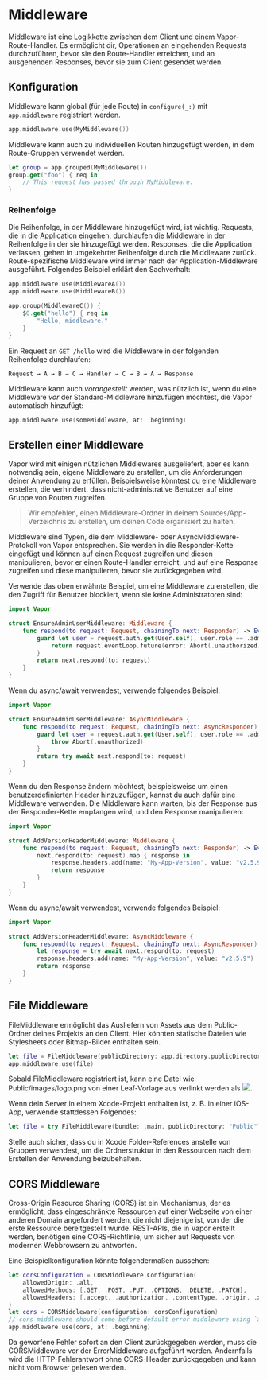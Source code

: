 # Middleware

Middleware ist eine Logikkette zwischen dem Client und einem Vapor-Route-Handler. Es ermöglicht dir, Operationen an eingehenden Requests durchzuführen, bevor sie den Route-Handler erreichen, und an ausgehenden Responses, bevor sie zum Client gesendet werden.

## Konfiguration

Middleware kann global (für jede Route) in `configure(_:)` mit `app.middleware` registriert werden.

```swift
app.middleware.use(MyMiddleware())
```

Middleware kann auch zu individuellen Routen hinzugefügt werden, in dem Route-Gruppen verwendet werden.

```swift
let group = app.grouped(MyMiddleware())
group.get("foo") { req in
	// This request has passed through MyMiddleware.
}
```

### Reihenfolge

Die Reihenfolge, in der Middleware hinzugefügt wird, ist wichtig. Requests, die in die Application eingehen, durchlaufen die Middleware in der Reihenfolge in der sie hinzugefügt werden. Responses, die die Application verlassen, gehen in umgekehrter Reihenfolge durch die Middleware zurück. Route-spezifische Middleware wird immer nach der Application-Middleware ausgeführt. Folgendes Beispiel erklärt den Sachverhalt:

```swift
app.middleware.use(MiddlewareA())
app.middleware.use(MiddlewareB())

app.group(MiddlewareC()) {
	$0.get("hello") { req in
		"Hello, middleware."
	}
}
```

Ein Request an `GET /hello` wird die Middleware in der folgenden Reihenfolge durchlaufen:

```
Request → A → B → C → Handler → C → B → A → Response
```

Middleware kann auch _vorangestellt_ werden, was nützlich ist, wenn du eine Middleware _vor_ der Standard-Middleware hinzufügen möchtest, die Vapor automatisch hinzufügt:

```swift
app.middleware.use(someMiddleware, at: .beginning)
```

## Erstellen einer Middleware

Vapor wird mit einigen nützlichen Middlewares ausgeliefert, aber es kann notwendig sein, eigene Middleware zu erstellen, um die Anforderungen deiner Anwendung zu erfüllen. Beispielsweise könntest du eine Middleware erstellen, die verhindert, dass nicht-administrative Benutzer auf eine Gruppe von Routen zugreifen.

> Wir empfehlen, einen Middleware-Ordner in deinem Sources/App-Verzeichnis zu erstellen, um deinen Code organisiert zu halten.

Middleware sind Typen, die dem Middleware- oder AsyncMiddleware-Protokoll von Vapor entsprechen. Sie werden in die Responder-Kette eingefügt und können auf einen Request zugreifen und diesen manipulieren, bevor er einen Route-Handler erreicht, und auf eine Response zugreifen und diese manipulieren, bevor sie zurückgegeben wird.

Verwende das oben erwähnte Beispiel, um eine Middleware zu erstellen, die den Zugriff für Benutzer blockiert, wenn sie keine Administratoren sind:

```swift
import Vapor

struct EnsureAdminUserMiddleware: Middleware {
    func respond(to request: Request, chainingTo next: Responder) -> EventLoopFuture<Response> {
        guard let user = request.auth.get(User.self), user.role == .admin else {
            return request.eventLoop.future(error: Abort(.unauthorized))
        }
        return next.respond(to: request)
    }
}
```

Wenn du async/await verwendest, verwende folgendes Beispiel:

```swift
import Vapor

struct EnsureAdminUserMiddleware: AsyncMiddleware {
    func respond(to request: Request, chainingTo next: AsyncResponder) async throws -> Response {
        guard let user = request.auth.get(User.self), user.role == .admin else {
            throw Abort(.unauthorized)
        }
        return try await next.respond(to: request)
    }
}
```

Wenn du den Response ändern möchtest, beispielsweise um einen benutzerdefinierten Header hinzuzufügen, kannst du auch dafür eine Middleware verwenden. Die Middleware kann warten, bis der Response aus der Responder-Kette empfangen wird, und den Response manipulieren:

```swift
import Vapor

struct AddVersionHeaderMiddleware: Middleware {
    func respond(to request: Request, chainingTo next: Responder) -> EventLoopFuture<Response> {
        next.respond(to: request).map { response in
            response.headers.add(name: "My-App-Version", value: "v2.5.9")
            return response
        }
    }
}
```

Wenn du async/await verwendest, verwende folgendes Beispiel:

```swift
import Vapor

struct AddVersionHeaderMiddleware: AsyncMiddleware {
    func respond(to request: Request, chainingTo next: AsyncResponder) async throws -> Response {
        let response = try await next.respond(to: request)
        response.headers.add(name: "My-App-Version", value: "v2.5.9")
        return response
    }
}
```

## File Middleware

FileMiddleware ermöglicht das Ausliefern von Assets aus dem Public-Ordner deines Projekts an den Client. Hier könnten statische Dateien wie Stylesheets oder Bitmap-Bilder enthalten sein.

```swift
let file = FileMiddleware(publicDirectory: app.directory.publicDirectory)
app.middleware.use(file)
```

Sobald FileMiddleware registriert ist, kann eine Datei wie Public/images/logo.png von einer Leaf-Vorlage aus verlinkt werden als <img src="/images/logo.png"/>.

Wenn dein Server in einem Xcode-Projekt enthalten ist, z. B. in einer iOS-App, verwende stattdessen Folgendes:

```swift
let file = try FileMiddleware(bundle: .main, publicDirectory: "Public")
```

Stelle auch sicher, dass du in Xcode Folder-References anstelle von Gruppen verwendest, um die Ordnerstruktur in den Ressourcen nach dem Erstellen der Anwendung beizubehalten.

## CORS Middleware

Cross-Origin Resource Sharing (CORS) ist ein Mechanismus, der es ermöglicht, dass eingeschränkte Ressourcen auf einer Webseite von einer anderen Domain angefordert werden, die nicht diejenige ist, von der die erste Ressource bereitgestellt wurde. REST-APIs, die in Vapor erstellt werden, benötigen eine CORS-Richtlinie, um sicher auf Requests von modernen Webbrowsern zu antworten.

Eine Beispielkonfiguration könnte folgendermaßen aussehen:

```swift
let corsConfiguration = CORSMiddleware.Configuration(
    allowedOrigin: .all,
    allowedMethods: [.GET, .POST, .PUT, .OPTIONS, .DELETE, .PATCH],
    allowedHeaders: [.accept, .authorization, .contentType, .origin, .xRequestedWith, .userAgent, .accessControlAllowOrigin]
)
let cors = CORSMiddleware(configuration: corsConfiguration)
// cors middleware should come before default error middleware using `at: .beginning`
app.middleware.use(cors, at: .beginning)
```

Da geworfene Fehler sofort an den Client zurückgegeben werden, muss die CORSMiddleware vor der ErrorMiddleware aufgeführt werden. Andernfalls wird die HTTP-Fehlerantwort ohne CORS-Header zurückgegeben und kann nicht vom Browser gelesen werden.
